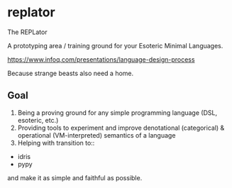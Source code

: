 # replator
The REPLator

A prototyping area / training ground for your Esoteric Minimal Languages.

https://www.infoq.com/presentations/language-design-process

Because strange beasts also need a home.


## Goal
1) Being a proving ground for any simple programming language (DSL, esoteric, etc.)
2) Providing tools to experiment and improve denotational (categorical) & operational (VM-interpreted) semantics of a language
3) Helping with transition to::
 
 - idris 
 - pypy
 
and make it as simple and faithful as possible.
 
